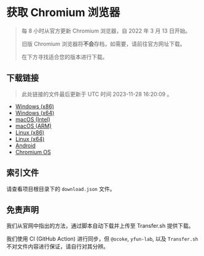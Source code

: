 # 获取 Chromium 浏览器

> 每 8 小时从官方更新 Chromium 浏览器，自 2022 年 3 月 13 日开始。
> 
> 旧版 Chromium 浏览器将**不会**存档，如需要，请前往官方网址下载。
>
> 在下方寻找适合您的版本进行下载。

## 下载链接

> 此处链接的文件最后更新于 UTC 时间 2023-11-28 16:20:09
。

- [Windows (x86)](https://transfer.sh/pyCpIPwj0n/Win.zip)
- [Windows (x64)](https://transfer.sh/VIpjyYdPPl/Win_x64.zip)
- [macOS (Intel)](https://transfer.sh/QxyTVWpkQU/Mac.zip)
- [macOS (ARM)](https://transfer.sh/hsJdAmVXRQ/Mac_Arm.zip)
- [Linux (x86)](https://transfer.sh/yrAV0tfso4/Linux.zip)
- [Linux (x64)](https://transfer.sh/dq4tOmgKcX/Linux_x64.zip)
- [Android](https://transfer.sh/rSYtNez0VI/Android.zip)
- [Chromium OS](https://transfer.sh/CDKavbcIrM/Linux_ChromiumOS_Full.zip)

## 索引文件

请查看项目根目录下的 `download.json` 文件。

## 免责声明

我们从官网中指出的方法，通过脚本自动下载并上传至 Transfer.sh 提供下载。

我们使用 CI (GitHub Action) 进行同步，但 `@ocoke`, `yfun-lab`, 以及 `Transfer.sh` 不对文件内容进行保证，请自行对其分辨。
